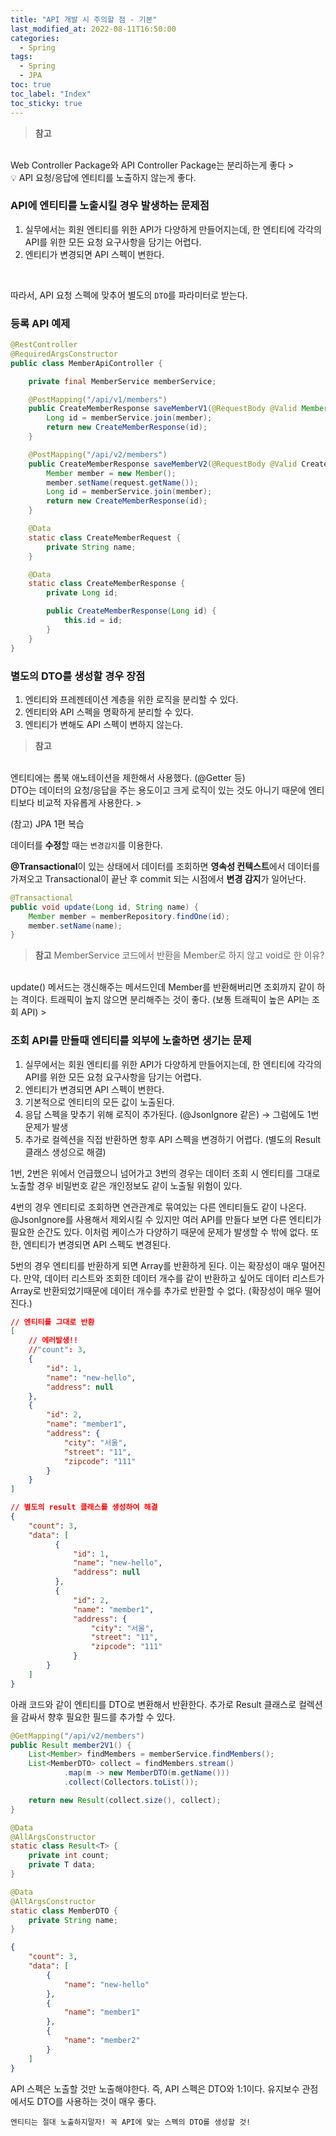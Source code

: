 ```yaml
---
title: "API 개발 시 주의할 점 - 기본"
last_modified_at: 2022-08-11T16:50:00
categories:
  - Spring
tags:
  - Spring
  - JPA
toc: true
toc_label: "Index"
toc_sticky: true
---
```


> **참고**
<br>
Web Controller Package와 API Controller Package는 분리하는게 좋다
> 

<aside>
💡 API 요청/응답에 엔티티를 노출하지 않는게 좋다.

</aside>

### API에 엔티티를 노출시킬 경우 발생하는 문제점

1. 실무에서는 회원 엔티티를 위한 API가 다양하게 만들어지는데, 한 엔티티에 각각의 API를 위한 모든 요청 요구사항을 담기는 어렵다.
2. 엔티티가 변경되면 API 스펙이 변한다.

<br>

따라서, API 요청 스펙에 맞추어 별도의 `DTO`를 파라미터로 받는다.

### 등록 API 예제

```java
@RestController
@RequiredArgsConstructor
public class MemberApiController {

    private final MemberService memberService;

    @PostMapping("/api/v1/members")
    public CreateMemberResponse saveMemberV1(@RequestBody @Valid Member member) {
        Long id = memberService.join(member);
        return new CreateMemberResponse(id);
    }

    @PostMapping("/api/v2/members")
    public CreateMemberResponse saveMemberV2(@RequestBody @Valid CreateMemberRequest request) {
        Member member = new Member();
        member.setName(request.getName());
        Long id = memberService.join(member);
        return new CreateMemberResponse(id);
    }

    @Data
    static class CreateMemberRequest {
        private String name;
    }

    @Data
    static class CreateMemberResponse {
        private Long id;

        public CreateMemberResponse(Long id) {
            this.id = id;
        }
    }
}
```

### 별도의 DTO를 생성할 경우 장점

1. 엔티티와 프레젠테이션 계층을 위한 로직을 분리할 수 있다.
2. 엔티티와 API 스펙을 명확하게 분리할 수 있다.
3. 엔티티가 변해도 API 스펙이 변하지 않는다.

> **참고**
<br>
엔티티에는 롬북 애노테이션을 제한해서 사용했다. (@Getter 등)
<br>
DTO는 데이터의 요청/응답을 주는 용도이고 크게 로직이 있는 것도 아니기 때문에 엔티티보다 비교적 자유롭게 사용한다.
>

<br> 

(참고) JPA 1편 복습

데이터를 **수정**할 때는 `변경감지`를 이용한다.

**@Transactional**이 있는 상태에서 데이터를 조회하면 **영속성 컨텍스트**에서 데이터를 가져오고 Transactional이 끝난 후 commit 되는 시점에서 **변경 감지**가 일어난다.

```java
@Transactional
public void update(Long id, String name) {
    Member member = memberRepository.findOne(id);
    member.setName(name);
}
```

> **참고** MemberService 코드에서 반환을 Member로 하지 않고 void로 한 이유?
<br>
update() 메서드는 갱신해주는 메서드인데 Member를 반환해버리면 조회까지 같이 하는 격이다. 트래픽이 높지 않으면 분리해주는 것이 좋다.
(보통 트래픽이 높은 API는 조회 API)
> 

### 조회 API를 만들때 엔티티를 외부에 노출하면 생기는 문제

1. 실무에서는 회원 엔티티를 위한 API가 다양하게 만들어지는데, 한 엔티티에 각각의 API를 위한 모든 요청 요구사항을 담기는 어렵다.
2. 엔티티가 변경되면 API 스펙이 변한다.
3. 기본적으로 엔티티의 모든 값이 노출된다.
4. 응답 스펙을 맞추기 위해 로직이 추가된다. (@JsonIgnore 같은) → 그럼에도 1번 문제가 발생
5. 추가로 컬렉션을 직접 반환하면 항후 API 스펙을 변경하기 어렵다. (별도의 Result 클래스 생성으로 해결)

1번, 2번은 위에서 언급했으니 넘어가고 3번의 경우는 데이터 조회 시 엔티티를 그대로 노출할 경우 비밀번호 같은 개인정보도 같이 노출될 위험이 있다.

4번의 경우 엔티티로 조회하면 연관관계로 묶여있는 다른 엔티티들도 같이 나온다. @JsonIgnore를 사용해서 제외시킬 수 있지만 여러 API를 만들다 보면 다른 엔티티가 필요한 순간도 있다. 이처럼 케이스가 다양하기 때문에 문제가 발생할 수 밖에 없다. 또한, 엔티티가 변경되면 API 스펙도 변경된다.

5번의 경우 엔티티를 반환하게 되면 Array를 반환하게 된다. 이는 확장성이 매우 떨어진다. 만약, 데이터 리스트와 조회한 데이터 개수를 같이 반환하고 싶어도 데이터 리스트가 Array로 반환되었기때문에 데이터 개수를 추가로 반환할 수 없다. (확장성이 매우 떨어진다.)

```json
// 엔티티를 그대로 반환
[
    // 에러발생!!
    //"count": 3,
    {
        "id": 1,
        "name": "new-hello",
        "address": null
    },
    {
        "id": 2,
        "name": "member1",
        "address": {
            "city": "서울",
            "street": "11",
            "zipcode": "111"
        }
    }
]
```

```json
// 별도의 result 클래스를 생성하여 해결
{
    "count": 3,
    "data": [
	      {
	          "id": 1,
	          "name": "new-hello",
	          "address": null
	      },
	      {
	          "id": 2,
	          "name": "member1",
	          "address": {
	              "city": "서울",
	              "street": "11",
	              "zipcode": "111"
	          }
  	    }
    ]
}

```

아래 코드와 같이 엔티티를 DTO로 변환해서 반환한다. 추가로 Result 클래스로 컬렉션을 감싸서 향후 필요한 필드를 추가할 수 있다.

```java
@GetMapping("/api/v2/members")
public Result member2V1() {
    List<Member> findMembers = memberService.findMembers();
    List<MemberDTO> collect = findMembers.stream()
            .map(m -> new MemberDTO(m.getName()))
            .collect(Collectors.toList());

    return new Result(collect.size(), collect);
}

@Data
@AllArgsConstructor
static class Result<T> {
    private int count;
    private T data;
}

@Data
@AllArgsConstructor
static class MemberDTO {
    private String name;
}
```

```json
{
    "count": 3,
    "data": [
        {
            "name": "new-hello"
        },
        {
            "name": "member1"
        },
        {
            "name": "member2"
        }
    ]
}
```

API 스펙은 노출할 것만 노출해야한다. 즉, API 스펙은 DTO와 1:1이다. 유지보수 관점에서도 DTO를 사용하는 것이 매우 좋다.

`엔티티는 절대 노출하지말자! 꼭 API에 맞는 스펙의 DTO를 생성할 것!`